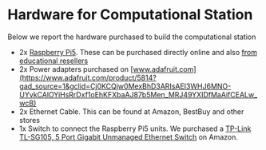 # Hardware for Computational Station

Below we report the hardware purchased to build the computational station

- 2x [Raspberry Pi5](https://www.raspberrypi.com/products/raspberry-pi-5). These can be purchased directly online and also [from educational resellers](https://www.raspberrypi.com/products/raspberry-pi-5/?resellerType=education) 
- 2x Power adapters purchased on [www.adafruit.com](https://www.adafruit.com/product/5814?gad_source=1&gclid=Cj0KCQjw0MexBhD3ARIsAEI3WHJ6MNO-UYvkCAlOYiHsRrDxf1oEhKFXbaAJ87b5Men_MRJ49YXIDfMaAifCEALw_wcB)
- 2x Ethernet Cable. This can be found at Amazon, BestBuy and other stores
- 1x Switch to connect the Raspberry Pi5 units. We purchased a [TP-Link TL-SG105, 5 Port Gigabit Unmanaged Ethernet Switch](https://www.amazon.com/Ethernet-Splitter-Optimization-Unmanaged-TL-SG105/dp/B00A128S24/ref=asc_df_B00A128S24/?tag=hyprod-20&linkCode=df0&hvadid=693669741065&hvpos=&hvnetw=g&hvrand=7344209882281422147&hvpone=&hvptwo=&hvqmt=&hvdev=c&hvdvcmdl=&hvlocint=&hvlocphy=9027579&hvtargid=pla-387998000581&mcid=9101e0cff9863ad59c3695e9c2a7d104&gad_source=1&gclid=Cj0KCQjw0MexBhD3ARIsAEI3WHK7AyvPvXuRwF1l6YB6FWodUqFjTyDJbIP8x0p_BU3nX_1m-wPzUGgaAt4uEALw_wcB&th=1) on Amazon. 

